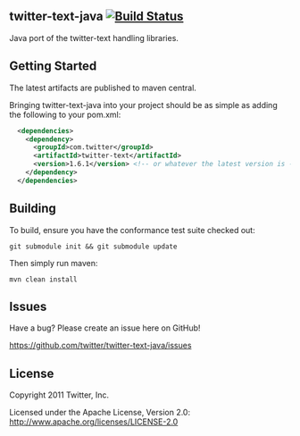 ## twitter-text-java [![Build Status](https://secure.travis-ci.org/twitter/twitter-text-java.png?branch=master)](http://travis-ci.org/twitter/twitter-text-java)

Java port of the twitter-text handling libraries.

## Getting Started

The latest artifacts are published to maven central. 

Bringing twitter-text-java into your project should be as simple as adding the following to your pom.xml:

```xml
  <dependencies>
    <dependency>
      <groupId>com.twitter</groupId>
      <artifactId>twitter-text</artifactId>
      <version>1.6.1</version> <!-- or whatever the latest version is -->
    </dependency>
  </dependencies>
```

## Building

To build, ensure you have the conformance test suite checked out:

```git submodule init && git submodule update```

Then simply run maven:

```mvn clean install```

## Issues

Have a bug? Please create an issue here on GitHub!

https://github.com/twitter/twitter-text-java/issues

## License

Copyright 2011 Twitter, Inc.

Licensed under the Apache License, Version 2.0: http://www.apache.org/licenses/LICENSE-2.0
